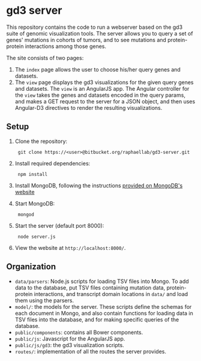 # gd3 server
This repository contains the code to run a webserver based on the gd3 suite of genomic visualization tools. The server allows you to query a set of genes' mutations in cohorts of tumors, and to see mutations and protein-protein interactions among those genes.

The site consists of two pages:

1. The `index` page allows the user to choose his/her query genes and datasets.
2. The `view` page displays the gd3 visualizations for the given query genes and datasets. The `view` is an AngularJS app. The Angular controller for the `view` takes the genes and datasets encoded in the query params, and makes a GET request to the server for a JSON object, and then uses Angular-D3 directives to render the resulting visualizations.

## Setup

1. Clone the repository:

        git clone https://<user>@bitbucket.org/raphaellab/gd3-server.git

2. Install required dependencies:

        npm install

3. Install MongoDB, following the instructions [provided on MongoDB's website](http://docs.mongodb.org/manual/tutorial/install-mongodb-on-os-x/)

4. Start MongoDB:

        mongod

5. Start the server (default port 8000):

        node server.js

6. View the website at `http://localhost:8000/`.

## Organization
* `data/parsers`: Node.js scripts for loading TSV files into Mongo. To add data to the database, put TSV files containing mutation data, protein-protein interactions, and transcript domain locations in `data/` and load them using the parsers. 
* `model/`: the models for the server. These scripts define the schemas for each document in Mongo, and also contain functions for loading data in TSV files into the database, and for making specific queries of the database.
* `public/components`: contains all Bower components.
* `public/js`: Javascript for the AngularJS app.
* `public/js/gd3`: the gd3 visualization scripts.
* `routes/`: implementation of all the routes the server provides.